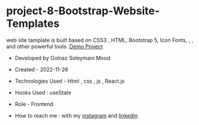 # project-8-Bootstrap-Website-Templates
 web site tamplate  is built based on CSS3 , HTML, Bootstrap 5, Icon Fonts, , , and other powerful tools.
  [Demo Project]()

- Developed by Golnaz Soleymani Mood

- Created - 2022-11-26

- Technologies Used - Html , css , js , React.js

- Hooks Used : useState 

- Role - Frontend

- How to reach me : with my [instagram](https://www.instagram.com/Soleymani_golnaz_web) and [linkedin](https://www.linkedin.com/in/Golnaz-Soleymani-Mood)
